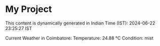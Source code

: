 # My Project

This content is dynamically generated in Indian Time (IST): 2024-06-22 23:25:27 IST


Current Weather in Coimbatore:
Temperature: 24.88 °C
Condition: mist
